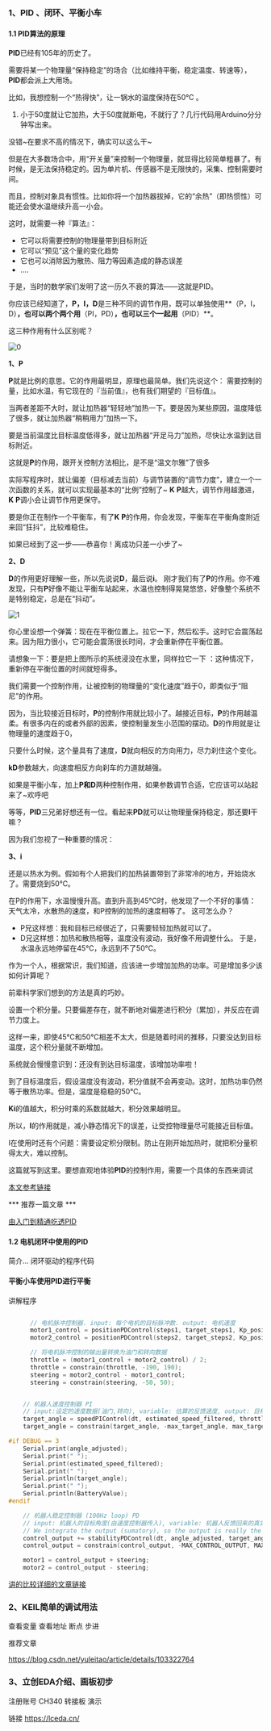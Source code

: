### 1、PID 、闭环、平衡小车

#### 1.1 PID算法的原理

**PID**已经有105年的历史了。

需要将某一个物理量“保持稳定”的场合（比如维持平衡，稳定温度、转速等），**PID**都会派上大用场。

比如，我想控制一个“热得快”，让一锅水的温度保持在50℃ 。

1. 小于50度就让它加热，大于50度就断电，不就行了？几行代码用Arduino分分钟写出来。

没错~在要求不高的情况下，确实可以这么干~ 

但是在大多数场合中，用“开关量”来控制一个物理量，就显得比较简单粗暴了。有时候，是无法保持稳定的。因为单片机、传感器不是无限快的，采集、控制需要时间。

而且，控制对象具有惯性。比如你将一个加热器拔掉，它的“余热”（即热惯性）可能还会使水温继续升高一小会。

这时，就需要一种『算法』：

- 它可以将需要控制的物理量带到目标附近
- 它可以“预见”这个量的变化趋势
- 它也可以消除因为散热、阻力等因素造成的静态误差
- ....

于是，当时的数学家们发明了这一历久不衰的算法——这就是PID。

你应该已经知道了，**P，I，D**是三种不同的调节作用，既可以单独使用**（P，I，D）**，也可以两个两个用**（PI，PD）**，也可以三个一起用**（PID）**。

这三种作用有什么区别呢？

![0](img/3_RC交流会大纲_20200328/0.gif)

**1、P**

**P**就是比例的意思。它的作用最明显，原理也最简单。我们先说这个：
需要控制的量，比如水温，有它现在的『当前值』，也有我们期望的『目标值』。

当两者差距不大时，就让加热器“轻轻地”加热一下。要是因为某些原因，温度降低了很多，就让加热器“稍稍用力”加热一下。

要是当前温度比目标温度低得多，就让加热器“开足马力”加热，尽快让水温到达目标附近。

这就是**P**的作用，跟开关控制方法相比，是不是“温文尔雅”了很多

实际写程序时，就让偏差（目标减去当前）与调节装置的“调节力度”，建立一个一次函数的关系，就可以实现最基本的“比例”控制了~
**K** **P**越大，调节作用越激进，**K** **P**调小会让调节作用更保守。

要是你正在制作一个平衡车，有了**K** **P**的作用，你会发现，平衡车在平衡角度附近来回“狂抖”，比较难稳住。

如果已经到了这一步——恭喜你！离成功只差一小步了~

**2、D**

**D**的作用更好理解一些，所以先说说**D**，最后说**i**。
刚才我们有了**P**的作用。你不难发现，只有**P**好像不能让平衡车站起来，水温也控制得晃晃悠悠，好像整个系统不是特别稳定，总是在“抖动”。

 ![1](img/3_RC交流会大纲_20200328/1.gif)

你心里设想一个弹簧：现在在平衡位置上。拉它一下，然后松手。这时它会震荡起来。因为阻力很小，它可能会震荡很长时间，才会重新停在平衡位置。

请想象一下：要是把上图所示的系统浸没在水里，同样拉它一下 ：这种情况下，重新停在平衡位置的时间就短得多。

我们需要一个控制作用，让被控制的物理量的“变化速度”趋于0，即类似于“阻尼”的作用。

因为，当比较接近目标时，**P**的控制作用就比较小了。越接近目标，**P**的作用越温柔。有很多内在的或者外部的因素，使控制量发生小范围的摆动。**D**的作用就是让物理量的速度趋于0，

只要什么时候，这个量具有了速度，**D**就向相反的方向用力，尽力刹住这个变化。

**kD**参数越大，向速度相反方向刹车的力道就越强。

如果是平衡小车，加上**P和D**两种控制作用，如果参数调节合适，它应该可以站起来了~欢呼吧

等等，**PID**三兄弟好想还有一位。看起来**PD**就可以让物理量保持稳定，那还要**I**干嘛？

因为我们忽视了一种重要的情况：

**3、i**

还是以热水为例。假如有个人把我们的加热装置带到了非常冷的地方，开始烧水了。需要烧到50℃。

在P的作用下，水温慢慢升高。直到升高到45℃时，他发现了一个不好的事情：天气太冷，水散热的速度，和P控制的加热的速度相等了。
这可怎么办？

- P兄这样想：我和目标已经很近了，只需要轻轻加热就可以了。
- D兄这样想：加热和散热相等，温度没有波动，我好像不用调整什么。
  于是，水温永远地停留在45℃，永远到不了50℃。

作为一个人，根据常识，我们知道，应该进一步增加加热的功率。可是增加多少该如何计算呢？

前辈科学家们想到的方法是真的巧妙。

设置一个积分量。只要偏差存在，就不断地对偏差进行积分（累加），并反应在调节力度上。

这样一来，即使45℃和50℃相差不太大，但是随着时间的推移，只要没达到目标温度，这个积分量就不断增加。

系统就会慢慢意识到：还没有到达目标温度，该增加功率啦！

到了目标温度后，假设温度没有波动，积分值就不会再变动。这时，加热功率仍然等于散热功率。但是，温度是稳稳的50℃。

**Ki**的值越大，积分时乘的系数就越大，积分效果越明显。

所以，**I**的作用就是，减小静态情况下的误差，让受控物理量尽可能接近目标值。

I在使用时还有个问题：需要设定积分限制。防止在刚开始加热时，就把积分量积得太大，难以控制。

这篇就写到这里。要想直观地体验**PID**的控制作用，需要一个具体的东西来调试

[本文参考链接](https://mp.weixin.qq.com/s?__biz=MzA4NTU3MjQ0OA==&mid=2247486604&idx=1&sn=0e7dd1cc7bdef8aaa3e0f129d8a18417&chksm=9fd4a283a8a32b95444c98edb6b3c83bd470e906f801c5dfd990066d3148e9c2160ae99f3485&scene=21#wechat_redirect)



*** 推荐一篇文章 ***

[由入门到精通吃透PID](\由入门到精通吃透PID.pdf)

#### 1.2 电机闭环中使用的PID

简介... 闭环驱动的程序代码

#### 平衡小车使用PID进行平衡

讲解程序

```c

      // 电机脉冲控制器. input: 每个电机的目标脉冲数. output: 电机速度
      motor1_control = positionPDControl(steps1, target_steps1, Kp_position, Kd_position, speed_M1);
      motor2_control = positionPDControl(steps2, target_steps2, Kp_position, Kd_position, speed_M2);

      // 将电机脉冲控制的输出量转换为油门和转向数据
      throttle = (motor1_control + motor2_control) / 2;
      throttle = constrain(throttle, -190, 190);
      steering = motor2_control - motor1_control;
      steering = constrain(steering, -50, 50);


    // 机器人速度控制器 PI
    // input:设定的速度数据(油门,转向), variable: 估算的反馈速度, output: 目标机器人倾角(改变倾角获得期望速度)
    target_angle = speedPIControl(dt, estimated_speed_filtered, throttle, Kp_thr, Ki_thr);
    target_angle = constrain(target_angle, -max_target_angle, max_target_angle);

#if DEBUG == 3
    Serial.print(angle_adjusted);
    Serial.print(" ");
    Serial.print(estimated_speed_filtered);
    Serial.print(" ");
    Serial.println(target_angle);
    Serial.print(" ");
    Serial.println(BatteryValue);
#endif

    // 机器人稳定控制器 (100Hz loop) PD
    // input: 机器人的目标角度(由速度控制器传入), variable: 机器人反馈回来的真实角度, output: 电机速度
    // We integrate the output (sumatory), so the output is really the motor acceleration, not motor speed.
    control_output += stabilityPDControl(dt, angle_adjusted, target_angle, Kp, Kd);
    control_output = constrain(control_output, -MAX_CONTROL_OUTPUT, MAX_CONTROL_OUTPUT);

    motor1 = control_output + steering;
    motor2 = control_output - steering;

```

[讲的比较详细的文章链接](https://mp.weixin.qq.com/s?__biz=MzA4NTU3MjQ0OA==&mid=2247486648&idx=1&sn=181d45a2d1b59df57e886a8a31a77919&chksm=9fd4a2b7a8a32ba13cdce75d53f5ce981ebc17911557acf3195c109b60d4a70d9a0798547151&scene=126&sessionid=1585318983&key=71aa023f7dc44adc41e061c59d712120810bee6444753905d4cc6fca47b20c89c6d74b88955507ce9d491a044e2e9c7a41354f9acc88821c281e95e11fb8f8bf3cb11eecc19cfdeb7f4ba9656f5eb453&ascene=1&uin=MjAxMDUxNDY4Mw%3D%3D&devicetype=Windows+10&version=62080079&lang=zh_CN&exportkey=AdP4f5%2BeaWguUnpcJs7b3hU%3D&pass_ticket=PVqKXMJnRspfUAnuYf6c6G5LZhByDBXiprnDVW7e6%2FJ4YA8p7iHzGkRvf14FuPd2)

### 2、KEIL简单的调试用法

查看变量 查看地址 断点 步进

推荐文章

https://blog.csdn.net/yuleitao/article/details/103322764

### 3、立创EDA介绍、画板初步

注册账号 CH340 转接板 演示

链接 https://lceda.cn/
